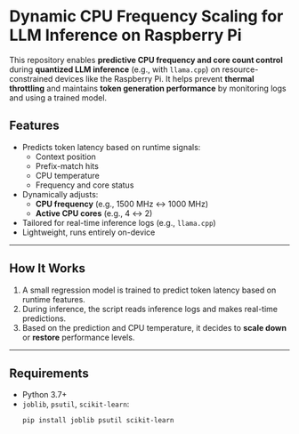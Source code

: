 # Dynamic CPU Frequency Scaling for LLM Inference on Raspberry Pi

This repository enables **predictive CPU frequency and core count control** during **quantized LLM inference** (e.g., with `llama.cpp`) on resource-constrained devices like the Raspberry Pi. It helps prevent **thermal throttling** and maintains **token generation performance** by monitoring logs and using a trained model.

## Features

- Predicts token latency based on runtime signals:
  - Context position
  - Prefix-match hits
  - CPU temperature
  - Frequency and core status
- Dynamically adjusts:
  - **CPU frequency** (e.g., 1500 MHz ↔ 1000 MHz)
  - **Active CPU cores** (e.g., 4 ↔ 2)
- Tailored for real-time inference logs (e.g., `llama.cpp`)
- Lightweight, runs entirely on-device

---

## How It Works

1. A small regression model is trained to predict token latency based on runtime features.
2. During inference, the script reads inference logs and makes real-time predictions.
3. Based on the prediction and CPU temperature, it decides to **scale down** or **restore** performance levels.

---

## Requirements

- Python 3.7+
- `joblib`, `psutil`, `scikit-learn`:
  ```bash
  pip install joblib psutil scikit-learn
